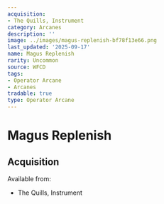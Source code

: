 ```yaml
---
acquisition:
- The Quills, Instrument
category: Arcanes
description: ''
image: ../images/magus-replenish-bf78f13e66.png
last_updated: '2025-09-17'
name: Magus Replenish
rarity: Uncommon
source: WFCD
tags:
- Operator Arcane
- Arcanes
tradable: true
type: Operator Arcane
---
```


# Magus Replenish

## Acquisition

Available from:
- The Quills, Instrument

